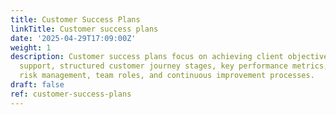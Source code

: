 ```yaml
---
title: Customer Success Plans
linkTitle: Customer success plans
date: '2025-04-29T17:09:00Z'
weight: 1
description: Customer success plans focus on achieving client objectives through proactive
  support, structured customer journey stages, key performance metrics, regular engagement,
  risk management, team roles, and continuous improvement processes.
draft: false
ref: customer-success-plans
---
```


